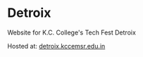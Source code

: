 # Detroix
Website for K.C. College's Tech Fest Detroix

Hosted at: [detroix.kccemsr.edu.in](http://detroix.kccemsr.edu.in "Detroix")
